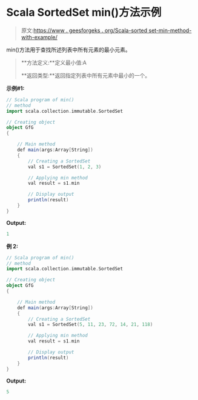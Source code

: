 # Scala SortedSet min()方法示例

> 原文:[https://www . geesforgeks . org/Scala-sorted set-min-method-with-example/](https://www.geeksforgeeks.org/scala-sortedset-min-method-with-example/)

min()方法用于查找所述列表中所有元素的最小元素。

> **方法定义:**定义最小值:A
> 
> **返回类型:**返回指定列表中所有元素中最小的一个。

**示例#1:**

```scala
// Scala program of min() 
// method 
import scala.collection.immutable.SortedSet 

// Creating object 
object GfG 
{ 

    // Main method 
    def main(args:Array[String]) 
    { 
        // Creating a SortedSet 
        val s1 = SortedSet(1, 2, 3) 

        // Applying min method 
        val result = s1.min

        // Display output
        println(result)
    } 
} 
```

**Output:**

```scala
1

```

**例 2:**

```scala
// Scala program of min() 
// method 
import scala.collection.immutable.SortedSet 

// Creating object 
object GfG 
{ 

    // Main method 
    def main(args:Array[String]) 
    { 
        // Creating a SortedSet 
        val s1 = SortedSet(5, 11, 23, 72, 14, 21, 118) 

        // Applying min method 
        val result = s1.min

        // Display output
        println(result)
    } 
} 
```

**Output:**

```scala
5

```
